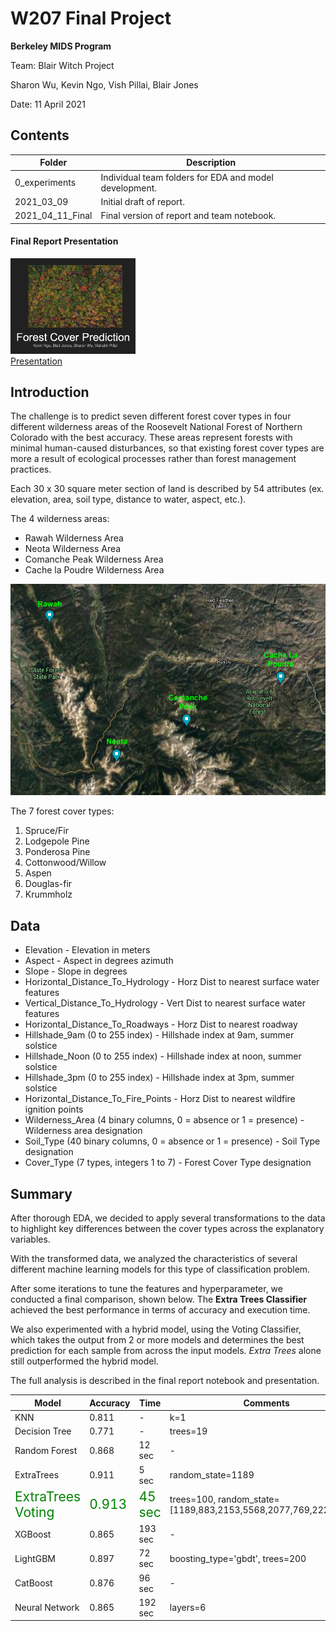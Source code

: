 # W207 Final Project

**Berkeley MIDS Program**

Team:  Blair Witch Project

Sharon Wu, Kevin Ngo, Vish Pillai, Blair Jones

Date:  11 April 2021


## Contents

| Folder | Description |
| --- | --- |
| 0_experiments | Individual team folders for EDA and model development. |
| 2021_03_09 | Initial draft of report.  |
| 2021_04_11_Final | Final version of report and team notebook. |

#### Final Report Presentation

<a href='https://docs.google.com/presentation/d/1klo51vk3mqWeEWL_n4Mk5A6Ugdcz_W--Bsz37IYno78/edit?usp=sharing'>
  <img src='./final_thumbnail.png' alt='Final Presentation' width=200/>
  <br>Presentation
</a>


## Introduction

The challenge is to predict seven different forest cover types in four different wilderness areas of the Roosevelt National Forest of Northern Colorado with the best accuracy.  These areas represent forests with minimal human-caused disturbances, so that existing forest cover types are more a result of ecological processes rather than forest management practices.

Each 30 x 30 square meter section of land is described by 54 attributes (ex. elevation, area, soil type, distance to water, aspect, etc.).

The 4 wilderness areas:
- Rawah Wilderness Area
- Neota Wilderness Area
- Comanche Peak Wilderness Area
- Cache la Poudre Wilderness Area

![Roosevelt National Forest](./forest_aerial.png)

The 7 forest cover types:
1. Spruce/Fir
2. Lodgepole Pine
3. Ponderosa Pine
4. Cottonwood/Willow
5. Aspen
6. Douglas-fir
7. Krummholz

## Data

- Elevation - Elevation in meters
- Aspect - Aspect in degrees azimuth
- Slope - Slope in degrees
- Horizontal_Distance_To_Hydrology - Horz Dist to nearest surface water features
- Vertical_Distance_To_Hydrology - Vert Dist to nearest surface water features
- Horizontal_Distance_To_Roadways - Horz Dist to nearest roadway
- Hillshade_9am (0 to 255 index) - Hillshade index at 9am, summer solstice
- Hillshade_Noon (0 to 255 index) - Hillshade index at noon, summer solstice
- Hillshade_3pm (0 to 255 index) - Hillshade index at 3pm, summer solstice
- Horizontal_Distance_To_Fire_Points - Horz Dist to nearest wildfire ignition points
- Wilderness_Area (4 binary columns, 0 = absence or 1 = presence) - Wilderness area designation
- Soil_Type (40 binary columns, 0 = absence or 1 = presence) - Soil Type designation
- Cover_Type (7 types, integers 1 to 7) - Forest Cover Type designation
    
## Summary

After thorough EDA, we decided to apply several transformations to the data to highlight key differences between the cover types across the explanatory variables.

With the transformed data, we analyzed the characteristics of several different machine learning models for this type of classification problem.

After some iterations to tune the features and hyperparameter, we conducted a final comparison, shown below.  The **Extra Trees Classifier** achieved the best performance in terms of accuracy and execution time.

We also experimented with a hybrid model, using the Voting Classifier, which takes the output from 2 or more models and determines the best prediction for each sample from across the input models.  *Extra Trees* alone still outperformed the hybrid model.

The full analysis is described in the final report notebook and presentation.


| Model | Accuracy | Time | Comments |
| --- | --- | --- | --- |
| KNN | 0.811 | - | k=1 |
| Decision Tree | 0.771 | - | trees=19 |
| Random Forest | 0.868 | 12 sec | - |
| ExtraTrees | 0.911 | 5 sec | random_state=1189 |
| <span style="font-size:1.5em; color:green;">ExtraTrees Voting</span> | <span style="font-size:1.5em; color:green; ">0.913</span> | <span style="font-size:1.5em; color:green; ">45 sec</span> | trees=100, random_state=[1189,883,2153,5568,2077,769,2223,2675]</span> |
| XGBoost | 0.865 | 193 sec | - |
| LightGBM | 0.897 | 72 sec | boosting_type='gbdt', trees=200 |
| CatBoost | 0.876 | 96 sec | - |
| Neural Network | 0.865 | 192 sec | layers=6 |
